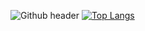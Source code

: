 ![Github header](https://user-images.githubusercontent.com/101967370/177280908-b9220b9a-5d51-498f-81a6-2b328391f516.png)
 [![Top Langs](https://github-readme-stats.vercel.app/api/top-langs/?username=siidjadhav&layout=compact)](https://github.com/anuraghazra/github-readme-stats)
